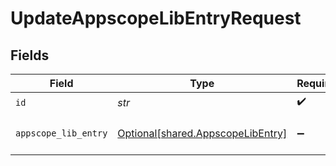 # UpdateAppscopeLibEntryRequest


## Fields

| Field                                                                        | Type                                                                         | Required                                                                     | Description                                                                  |
| ---------------------------------------------------------------------------- | ---------------------------------------------------------------------------- | ---------------------------------------------------------------------------- | ---------------------------------------------------------------------------- |
| `id`                                                                         | *str*                                                                        | :heavy_check_mark:                                                           | Unique ID                                                                    |
| `appscope_lib_entry`                                                         | [Optional[shared.AppscopeLibEntry]](../../models/shared/appscopelibentry.md) | :heavy_minus_sign:                                                           | AppscopeLibEntry object to be updated                                        |